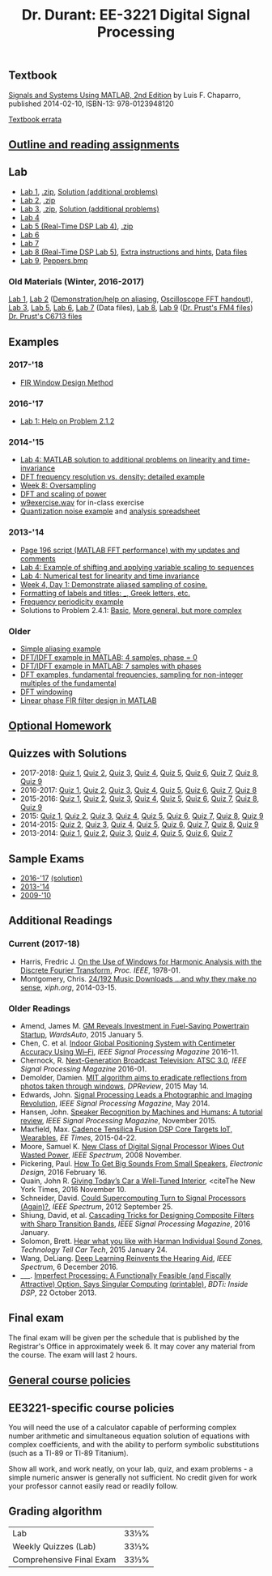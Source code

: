 ﻿---
title: "Dr. Durant: EE-3221 Digital Signal Processing"
---

## Textbook

[Signals and Systems Using MATLAB, 2nd Edition](https://www.amazon.com/dp/B00IMBVXXC) by Luis F. Chaparro, published 2014-02-10, ISBN-13: 978-0123948120

<a href="../ee3032/errata-chaparro.html">Textbook errata</a>


## <a href="outline.pdf">Outline and reading assignments</a>

## Lab

* <a href="/prust/EE3221/RTDSP_Lab1.pdf">Lab 1</a>, <a href="/prust/EE3221/LAB_1.zip">.zip</a>, <a href="l01apSol.pdf">Solution (additional problems)</a>
* <a href="/prust/EE3221/RTDSP_Lab2.pdf">Lab 2</a>, <a href="/prust/EE3221/LAB_2.zip">.zip</a>
* <a href="/prust/EE3221/RTDSP_Lab3.pdf">Lab 3</a>, <a href="/prust/EE3221/LAB_3.zip">.zip</a>, <a href="l03apSol.pdf">Solution (additional problems)</a>
* <a href="l04-w1718.pdf">Lab 4</a>
* <a href="/prust/EE3221/RTDSP_Lab4.pdf">Lab 5 (Real-Time DSP Lab 4)</a>, <a href="/prust/EE3221/LAB_4.zip">.zip</a>
* <a href="l06-w1718.pdf">Lab 6</a>
* <a href="l07-w1718.pdf">Lab 7</a>
* <a href="/prust/EE3221/RTDSP_Lab5.pdf">Lab 8 (Real-Time DSP Lab 5)</a>, <a href="l08extraInstructions.pdf">Extra instructions and hints</a>, <a href="l08/">Data files</a>
* <a href="l09-w1718.pdf">Lab 9</a>, <a href="Peppers.bmp">Peppers.bmp</a>


### Old Materials (Winter, 2016-2017)

<a href="l01-w1617.pdf">Lab 1</a>,
<a href="l02-w1617.pdf">Lab 2</a> (<a href="l02alias_m.txt">Demonstration/help on aliasing</a>, <a href="fft_on_scope.pdf">Oscilloscope FFT handout</a>),
<a href="l03-w1617.pdf">Lab 3</a>,
<a href="l05-w1617.pdf">Lab 5</a>,
<a href="l06-w1617.pdf">Lab 6</a>,
<a href="l07-w1617.pdf">Lab 7</a> (<!--a href="l07/"-->Data files<!--/a-->),
<a href="l08-w1617.pdf">Lab 8</a>,
<a href="l09-w1617.pdf">Lab 9</a> (<a href="/prust/armdsp/">Dr. Prust's FM4 files</a>)
<a href="https://faculty-web.msoe.edu/prust/c6713dsk/">Dr. Prust's C6713 files</a>


## Examples
### 2017-'18

* <a href="firWindowDesign_m.txt">FIR Window Design Method</a>

### 2016-'17

* <a href="p2_1_2_m.txt">Lab 1: Help on Problem 2.1.2</a>

### 2014-'15

* <a href="l4ep_m.txt">Lab 4: MATLAB solution to additional problems on linearity and time-invariance</a>
* <a href="dftFrequencyResolution.pdf">DFT frequency resolution vs. density: detailed example</a>
* <a href="w8oversampling_m.txt">Week 8: Oversampling</a>
* <a href="dftPower_m.txt">DFT and scaling of power</a>
* <a href="w9exercise.wav">w9exercise.wav</a> for in-class exercise
* <a href="quantex_m.txt">Quantization noise example</a> and <a href="quantex.xlsx">analysis spreadsheet</a>

### 2013-'14

* <a href="p196_m.txt">Page 196 script (MATLAB FFT performance) with my updates and comments</a>
* <a href="l4p_m.txt">Lab 4: Example of shifting and applying variable scaling to sequences</a>
* <a href="w4lti_m.txt">Lab 4: Numerical test for linearity and time invariance</a>
* <a href="w4d1_m.txt">Week 4, Day 1: Demonstrate aliased sampling of cosine.</a>
* <a href="w4tex_m.txt">Formatting of labels and titles: _, Greek letters, etc.</a>
* <a href="freqPeriodicity_m.txt">Frequency periodicity example</a>
* Solutions to Problem 2.4.1: <a href="p2_4_1b_m.txt">Basic</a>, <a href="p2_4_1_m.txt">More general, but more complex</a>

### Older

* <a href="aliasing_m.txt">Simple aliasing example</a>
* <a href="dft4_m.txt">DFT/IDFT example in MATLAB: 4 samples, phase = 0</a>
* <a href="dft7_m.txt">DFT/IDFT example in MATLAB: 7 samples with phases</a>
* <a href="w7d3_m.txt">DFT examples, fundamental frequencies, sampling for non-integer multiples of the fundamental</a>
* <a href="w8d1_m.txt">DFT windowing</a>
* <a href="w9d2_m.txt">Linear phase FIR filter design in MATLAB</a>

## <a href="homework.shtml">Optional Homework</a>

## Quizzes with Solutions

* 2017-2018:
	<a href="q01-w1718-ans.pdf">Quiz 1</a>,
	<a href="q02-w1718-ans.pdf">Quiz 2</a>,
	<a href="q03-w1718-ans.pdf">Quiz 3</a>,
	<a href="q04-w1718-ans.pdf">Quiz 4</a>,
	<a href="q05-w1718-ans.pdf">Quiz 5</a>,
	<a href="q06-w1718-ans.pdf">Quiz 6</a>,
	<a href="q07-w1718-ans.pdf">Quiz 7</a>,
	<a href="q08-w1718-ans.pdf">Quiz 8</a>,
	<a href="q09-w1718-ans.pdf">Quiz 9</a>
* 2016-2017:
	<a href="q01-w1617-ans.pdf">Quiz 1</a>,
	<a href="q02-w1617-ans.pdf">Quiz 2</a>,
	<a href="q03-w1617-ans.pdf">Quiz 3</a>,
	<a href="q04-w1617-ans.pdf">Quiz 4</a>,
	<a href="q05-w1617-ans.pdf">Quiz 5</a>,
	<a href="q06-w1617-ans.pdf">Quiz 6</a>,
	<a href="q07-w1617-ans.pdf">Quiz 7</a>,
	<a href="q08-w1617-ans.pdf">Quiz 8</a>
* 2015-2016:
	<a href="q01-w1516-ans.pdf">Quiz 1</a>,
	<a href="q02-w1516-ans.pdf">Quiz 2</a>,
	<a href="q03-w1516-ans.pdf">Quiz 3</a>,
	<a href="q04-w1516-ans.pdf">Quiz 4</a>,
	<a href="q05-w1516-ans.pdf">Quiz 5</a>,
	<a href="q06-w1516-ans.pdf">Quiz 6</a>,
	<a href="q07-w1516-ans.pdf">Quiz 7</a>,
	<a href="q08-w1516-ans.pdf">Quiz 8</a>,
	<a href="q09-w1516-ans.pdf">Quiz 9</a>
* 2015:
	<a href="q01-s15-ans.pdf">Quiz 1</a>,
	<a href="q02-s15-ans.pdf">Quiz 2</a>,
	<a href="q03-s15-ans.pdf">Quiz 3</a>,
	<a href="q04-s15-ans.pdf">Quiz 4</a>,
	<a href="q05-s15-ans.pdf">Quiz 5</a>,
	<a href="q06-s15-ans.pdf">Quiz 6</a>,
	<a href="q07-s15-ans.pdf">Quiz 7</a>,
	<a href="q08-s15-ans.pdf">Quiz 8</a>,
	<a href="q09-s15-ans.pdf">Quiz 9</a>
* 2014-2015:
	<a href="q02-w1415-ans.pdf">Quiz 2</a>,
	<a href="q03-w1415-ans.pdf">Quiz 3</a>,
	<a href="q04-w1415-ans.pdf">Quiz 4</a>,
	<a href="q05-w1415-ans.pdf">Quiz 5</a>,
	<a href="q06-w1415-ans.pdf">Quiz 6</a>,
	<a href="q07-w1415-ans.pdf">Quiz 7</a>,
	<a href="q08-w1415-ans.pdf">Quiz 8</a>,
	<a href="q09-w1415-ans.pdf">Quiz 9</a>
* 2013-2014:
	<a href="q01-w1314-ans.pdf">Quiz 1</a>,
	<a href="q02-w1314-ans.pdf">Quiz 2</a>,
	<a href="q03-w1314-ans.pdf">Quiz 3</a>,
	<a href="q04-w1314-ans.pdf">Quiz 4</a>,
	<a href="q05-w1314-ans.pdf">Quiz 5</a>,
	<a href="q06-w1314-ans.pdf">Quiz 6</a>,
	<a href="q07-w1314-ans.pdf">Quiz 7</a>

## Sample Exams
* <a href="final-w1617.pdf">2016-'17</a> <a href="final-w1617-ans.pdf">(solution)</a>
* <a href="final-w1314.pdf">2013-'14</a>
* <a href="final-w0910.pdf">2009-'10</a>

## Additional Readings
### Current (2017-18)

* Harris, Fredric J. <a href="http://ieeexplore.ieee.org/xpl/articleDetails.jsp?arnumber=1455106">On the Use of Windows for Harmonic Analysis with the Discrete Fourier Transform</a>, <cite>Proc. IEEE</cite>, 1978-01.
* Montgomery, Chris. <a href="https://people.xiph.org/~xiphmont/demo/neil-young.html">24/192 Music Downloads ...and why they make no sense</a>, <cite>xiph.org</cite>, 2014-03-15.</a>


### Older Readings

* Amend, James M. <a href="http://wardsauto.com/vehicles-technology/gm-reveals-investment-fuel-saving-powertrain-startup">GM Reveals Investment in Fuel-Saving Powertrain Startup</a>,
	<cite>WardsAuto</cite>, 2015 January 5.
* Chen, C. et al. <a href="http://ieeexplore.ieee.org/xpl/articleDetails.jsp?arnumber=7736177">Indoor Global Positioning System with Centimeter Accuracy Using Wi&ndash;Fi</a>, <cite>IEEE Signal Processing Magazine</cite> 2016-11.
* Chernock, R. <a href="http://ieeexplore.ieee.org/xpl/articleDetails.jsp?arnumber=7366687">Next-Generation Broadcast Television: ATSC 3.0</a>, <cite>IEEE Signal Processing Magazine</cite> 2016-01.
* Demolder, Damien. <a href="http://www.dpreview.com/articles/2914705706/mit-algorithm-aims-to-eradicate-reflections-from-photos-taken-through-windows">MIT algorithm aims to eradicate reflections from photos taken through windows</a>, <cite>DPReview</cite>, 2015 May 14.
* Edwards, John. <a href="http://ieeexplore.ieee.org/xpl/articleDetails.jsp?arnumber=6784045">Signal Processing Leads a Photographic and Imaging Revolution</a>, <cite>IEEE Signal Processing Magazine</cite>, May 2014.
* Hansen, John. <a href="http://ieeexplore.ieee.org/xpl/articleDetails.jsp?arnumber=7298570">Speaker Recognition by Machines and Humans: A tutorial review</a>, <cite>IEEE Signal Processing Magazine</cite>, November 2015.
* Maxfield, Max. <a href="http://www.eetimes.com/document.asp?doc_id=1326420">Cadence Tensilica Fusion DSP Core Targets IoT, Wearables</a>, <cite>EE Times</cite>, 2015-04-22.</a>
* Moore, Samuel K. <a href="http://spectrum.ieee.org/computing/hardware/new-class-of-digital-signal-processor-wipes-out-wasted-power">New Class of Digital Signal Processor Wipes Out Wasted Power</a>,
	<cite>IEEE Spectrum</cite>, 2008 November.
* Pickering, Paul. <a href="http://electronicdesign.com/systems/how-get-big-sounds-small-speakers">How To Get Big Sounds From Small Speakers</a>, <cite>Electronic Design</cite>, 2016 February 16.
* Quain, John R. <a href="http://www.nytimes.com/2016/11/11/automobiles/autoreviews/giving-todays-car-a-well-tuned-interior.html">Giving Today’s Car a Well-Tuned Interior</a>,
	<citeThe New York Times</cite>, 2016 November 10.
* Schneider, David. <a href="http://spectrum.ieee.org/computing/hardware/could-supercomputing-turn-to-signal-processors-again/">Could Supercomputing Turn to Signal Processors (Again)?</a>,
	<cite>IEEE Spectrum</cite>, 2012 September 25.
* Shiung, David, et al. <a href="http://ieeexplore.ieee.org/xpl/articleDetails.jsp?arnumber=7368237">Cascading Tricks for Designing Composite Filters with Sharp Transition Bands</a>,
	<cite>IEEE Signal Processing Magazine</cite>, 2016 January.
* Solomon, Brett. <a href="http://www.technologytell.com/in-car-tech/11672/hear-whatchalike-harmans-isz-individual-sound-zones-technology/">Hear what you like with Harman Individual Sound Zones</a>,
	<cite>Technology Tell Car Tech</cite>, 2015 January 24.
* Wang, DeLiang. <a href="http://spectrum.ieee.org/consumer-electronics/audiovideo/deep-learning-reinvents-the-hearing-aid">Deep Learning Reinvents the Hearing Aid</a>, <cite>IEEE Spectrum</cite>, 6 December 2016.
* ___. <a href="http://www.bdti.com/InsideDSP/2013/10/23/SingularComputing">Imperfect Processing: A Functionally Feasible (and Fiscally Attractive) Option, Says Singular Computing</a>
	<a href="2013-10-22articleImperfectProcessing.pdf">(printable)</a>, <cite>BDTi: Inside DSP</cite>, 22 October 2013.


## Final exam

The final exam will be given per the schedule that is published by the Registrar's Office in approximately week 6.
It may cover any material from the course.
The exam will last 2 hours.

## <a href="../policies.shtml">General course policies</a>

## EE3221-specific course policies

You will need the use of a calculator capable of performing complex number arithmetic and simultaneous equation solution
of equations with complex coefficients, and with the ability to perform symbolic substitutions (such as a TI-89 or TI-89 Titanium).

Show all work, and work neatly, on your lab, quiz, and exam problems - a simple numeric answer is generally not sufficient.
No credit given for work your professor cannot easily read or readily follow.

## Grading algorithm

<table>
<tr><td>Lab</td>			<td align="right">33&#8531;%</td></tr>
<tr><td>Weekly Quizzes (Lab)</td>	<td align="right">33&#8531;%</td></tr>
<tr><td>Comprehensive Final Exam</td>	<td align="right">33&#8531;%</td></tr>
</table>
